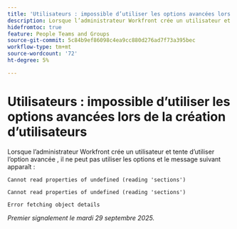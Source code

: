 ```yaml
---
title: 'Utilisateurs : impossible d’utiliser les options avancées lors de la création d’utilisateurs'
description: Lorsque l’administrateur Workfront crée un utilisateur et tente d’utiliser l’option avancée , il ne peut pas utiliser les options et un message d’erreur apparaît
hidefromtoc: true
feature: People Teams and Groups
source-git-commit: 5c84b9ef86098c4ea9cc880d276ad7f73a395bec
workflow-type: tm+mt
source-wordcount: '72'
ht-degree: 5%

---
```



# Utilisateurs : impossible d’utiliser les options avancées lors de la création d’utilisateurs

Lorsque l’administrateur Workfront crée un utilisateur et tente d’utiliser l’option avancée , il ne peut pas utiliser les options et le message suivant apparaît :

```
Cannot read properties of undefined (reading 'sections')

Cannot read properties of undefined (reading 'sections')

Error fetching object details
```

_Premier signalement le mardi 29 septembre 2025._
